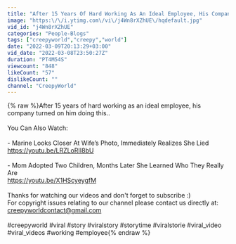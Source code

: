 ```yaml
---
title: "After 15 Years Of Hard Working As An Ideal Employee, His Company Turned On Him Doing This.."
image: "https:\/\/i.ytimg.com\/vi\/j4Wn8rXZhUE\/hqdefault.jpg"
vid_id: "j4Wn8rXZhUE"
categories: "People-Blogs"
tags: ["creepyworld","creepy","world"]
date: "2022-03-09T20:13:29+03:00"
vid_date: "2022-03-08T23:50:27Z"
duration: "PT4M54S"
viewcount: "848"
likeCount: "57"
dislikeCount: ""
channel: "CreepyWorld"
---
```

{% raw %}After 15 years of hard working as an ideal employee, his company turned on him doing this..<br /><br />You Can Also Watch: <br /><br />- Marine Looks Closer At Wife’s Photo, Immediately Realizes She Lied<br /><a rel="nofollow" target="blank" href="https://youtu.be/LRZLoRII8bU">https://youtu.be/LRZLoRII8bU</a><br /><br />- Mom Adopted Two Children, Months Later She Learned Who They Really Are<br /><a rel="nofollow" target="blank" href="https://youtu.be/X1HScyeygfM">https://youtu.be/X1HScyeygfM</a><br /><br />Thanks for watching our videos and don't forget to subscribe :) <br />For copyright issues relating to our channel please contact us directly at: creepyworldcontact@gmail.com<br /><br />#creepyworld #viral #story #viralstory #storytime #viralstorie #viral_video #viral_videos #working #employee{% endraw %}
